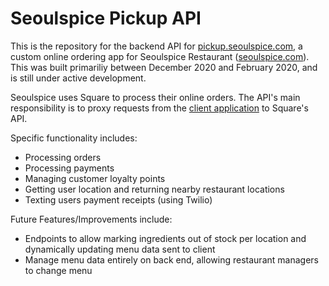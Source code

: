 # Seoulspice Pickup API

This is the repository for the backend API for [pickup.seoulspice.com](https://pickup.seoulspice.com), a custom online ordering app for Seoulspice Restaurant ([seoulspice.com](https://www.seoulspice.com)). This was built primariliy between December 2020 and February 2020, and is still under active development.

Seoulspice uses Square to process their online orders. The API's main responsibility is to proxy requests from the [client application](https://github.com/michaelcaterisano/seoulspice-pickup-app) to Square's API.

Specific functionality includes:

- Processing orders
- Processing payments
- Managing customer loyalty points
- Getting user location and returning nearby restaurant locations
- Texting users payment receipts (using Twilio)

Future Features/Improvements include:

- Endpoints to allow marking ingredients out of stock per location and dynamically updating menu data sent to client
- Manage menu data entirely on back end, allowing restaurant managers to change menu
